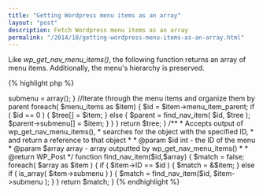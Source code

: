 ```yaml
---
title: "Getting Wordpress menu items as an array"
layout: "post"
description: Fetch Wordpress menu items as an array
permalink: "/2014/10/getting-wordpress-menu-items-as-an-array.html"
---
```


Like *wp\_get\_nav\_menu\_items()*, the following function returns an array of menu items. Additionally, the menu's hierarchy is preserved. 

{% highlight php %}
<?php

/**
 * Returns an array of menu items in nested hierarchy
 *
 * @param $location string - menu location
 *
 * @return array
 */
function get_nav_menu_items_tree( $location ) {

    //Get menu items from specified menu location
    $locations = get_nav_menu_locations();

    if ( !isset( $locations[$location] ) ) { return; }

    $menu = wp_get_nav_menu_object($locations[$location]);
    $menu_items = wp_get_nav_menu_items($menu);


    //Place menu items under their parents
    $tree = array();

    if ( count( $menu_items) ) {
		
		//Add a 'submenu' property to all menu objects
		foreach( $menu_items as &$item ) {
			$item->submenu = array();
		}
		
		//Iterate through the menu items and organize them by parent
		foreach( $menu_items as $item) {
			
			$id = $item->menu_item_parent;
			
			if ( $id == 0 ) {
				$tree[] = $item;
			}
			else {
				$parent = find_nav_item( $id, $tree );
				$parent->submenu[] = $item;
			}
			
		}

    }

    return $tree;

}

/**
 * Accepts output of wp_get_nav_menu_items(),
 * searches for the object with the specified ID,
 * and return a reference to that object
 * 
 * @param $id int - the ID of the menu
 * @param $array array - array outputted by wp_get_nav_menu_items()
 *
 * @return WP_Post
 */
function find_nav_item($id,$array) {
	
	$match = false;

	foreach( $array as $item ) {
		
		if ( $item->ID == $id ) {
			$match = &$item;
		}
		else if ( is_array( $item->submenu ) ) {
			$match = find_nav_item($id, $item->submenu );
		}
		
	}
	
	return $match;
	
}

{% endhighlight %}